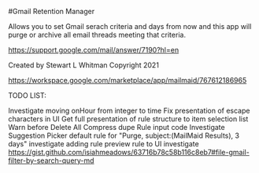#Gmail Retention Manager

Allows you to set Gmail serach criteria and days from now and this app will purge or archive all email threads meeting that criteria.

https://support.google.com/mail/answer/7190?hl=en

Created by Stewart L Whitman
Copyright 2021

https://workspace.google.com/marketplace/app/mailmaid/767612186965

TODO LIST:

Investigate moving onHour from integer to time
Fix presentation of escape characters in UI
Get full presentation of rule structure to item selection list
Warn before Delete All
Compress dupe Rule input code
Investigate Suggestion Picker
default rule for "Purge, subject:(MailMaid Results), 3 days"
investigate adding rule preview rule to UI
investigate https://gist.github.com/isiahmeadows/63716b78c58b116c8eb7#file-gmail-filter-by-search-query-md

